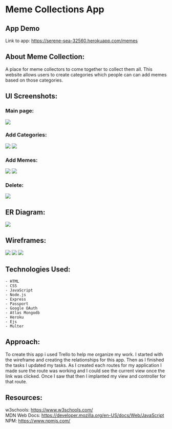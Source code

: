 # Meme Collections App

## App Demo 
Link to app: https://serene-sea-32560.herokuapp.com/memes

## About Meme Collection: 
A place for meme collectors to come together to collect them all. This website allows users to create categories which people can can add memes based on those categories.   


## UI Screenshots: 
### Main page: 
![](readme-imgs/main.png) 
### Add Categories: 
![](readme-imgs/addCat.png) 
![](readme-imgs/catAdd.png) 

### Add Memes: 
![](readme-imgs/addMe.png) 
![](readme-imgs/addUrl.png)

### Delete: 
![](readme-imgs/delete.png) 


## ER Diagram: 
![](readme-imgs/newER.png) 
## Wireframes:
![](readme-imgs/page1.png)
![](readme-imgs/page2.png)
![](readme-imgs/page3.png)

## Technologies Used:
    - HTML
    - CSS  
    - JavaScript
    - Node.js
    - Express
    - Passport
    - Google OAuth
    - Atlas Mongodb
    - Heroku
    - Ejs
    - Multer
     

## Approach: 
To create this app i used Trello to help me organize my work. I started with the wireframe and creating the relationships for this app. Then as I finished the tasks I updated my tasks. As I created each routes for my application I made sure the route was working and I could see the current view once the link was clicked. Once I saw that then I implanted my view and controller for that route. 

## Resources:
w3schools: https://www.w3schools.com/  
MDN Web Docs: https://developer.mozilla.org/en-US/docs/Web/JavaScript  
NPM: https://www.npmjs.com/
